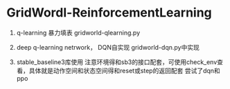 # GridWordl-ReinforcementLearning

1. q-learning
    暴力填表 gridworld-qlearning.py

2. deep q-learning netrwork， DQN自实现
    gridworld-dqn.py中实现

3. stable_baseline3库使用
   注意环境得和sb3的接口配套，可使用check_env查看，具体就是动作空间和状态空间得和reset或step的返回配套
   尝试了dqn和ppo
